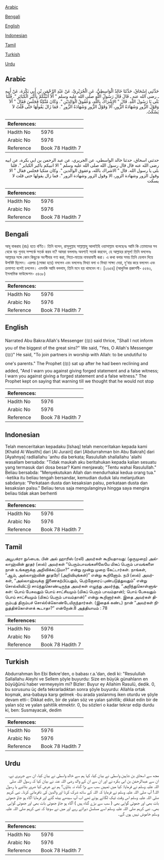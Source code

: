 [Arabic](#arabic)

[Bengali](#bengali)

[English](#english)

[Indonesian](#indonesian)

[Tamil](#tamil)

[Turkish](#turkish)

[Urdu](#urdu)

## Arabic


<div dir="rtl" lang="ar" style={{fontSize:'larger',backgroundColor:'#f8f9fa',padding:20}}>
حَدَّثَنِي إِسْحَاقُ، حَدَّثَنَا خَالِدٌ الْوَاسِطِيُّ، عَنِ الْجُرَيْرِيِّ، عَنْ عَبْدِ الرَّحْمَنِ بْنِ أَبِي بَكْرَةَ، عَنْ أَبِيهِ ـ رضى الله عنه ـ قَالَ قَالَ رَسُولُ اللَّهِ صلى الله عليه وسلم ‏"‏ أَلاَ أُنَبِّئُكُمْ بِأَكْبَرِ الْكَبَائِرِ ‏"‏‏.‏ قُلْنَا بَلَى يَا رَسُولَ اللَّهِ‏.‏ قَالَ ‏"‏ الإِشْرَاكُ بِاللَّهِ، وَعُقُوقُ الْوَالِدَيْنِ ‏"‏‏.‏ وَكَانَ مُتَّكِئًا فَجَلَسَ فَقَالَ ‏"‏ أَلاَ وَقَوْلُ الزُّورِ وَشَهَادَةُ الزُّورِ، أَلاَ وَقَوْلُ الزُّورِ وَشَهَادَةُ الزُّورِ ‏"‏‏.‏ فَمَا زَالَ يَقُولُهَا حَتَّى قُلْتُ لاَ يَسْكُتُ‏.‏
</div>
<div style={{backgroundColor:'#f8f9fa',padding:20, marginBottom: 10}}><table> <thead> <tr> <th>References:</th> <th></th> </tr> </thead> <tbody><tr><td>Hadith No</td><td>5976</td></tr><tr><td>Arabic No</td><td>5976</td></tr><tr><td>Reference</td><td>Book 78 Hadith 7</td></tr></tbody></table></div>


<div dir="rtl" lang="ar" style={{fontSize:'larger',backgroundColor:'#f8f9fa',padding:20}}>
حدثني اسحاق، حدثنا خالد الواسطي، عن الجريري، عن عبد الرحمن بن ابي بكرة، عن ابيه رضى الله عنه قال قال رسول الله صلى الله عليه وسلم " الا انبيكم باكبر الكباير ". قلنا بلى يا رسول الله. قال " الاشراك بالله، وعقوق الوالدين ". وكان متكيا فجلس فقال " الا وقول الزور وشهادة الزور، الا وقول الزور وشهادة الزور ". فما زال يقولها حتى قلت لا يسكت
</div>
<div style={{backgroundColor:'#f8f9fa',padding:20, marginBottom: 10}}><table> <thead> <tr> <th>References:</th> <th></th> </tr> </thead> <tbody><tr><td>Hadith No</td><td>5976</td></tr><tr><td>Arabic No</td><td>5976</td></tr><tr><td>Reference</td><td>Book 78 Hadith 7</td></tr></tbody></table></div>

## Bengali


<div dir="ltr" lang="bn" style={{fontSize:'larger',backgroundColor:'#f8f9fa',padding:20}}>
আবূ বাকরাহ (রাঃ) হতে বর্ণিত। তিনি বলেন, রাসূলুল্লাহ সাল্লাল্লাহু আলাইহি ওয়াসাল্লাম বলেছেনঃ আমি কি তোমাদের সব থেকে বড় গুনাহ সম্পর্কে সতর্ক করব না? আমরা বললামঃ অবশ্যই সতর্ক করবেন, হে আল্লাহর রাসূল! তিনি বললেনঃ আল্লাহর সঙ্গে কোন কিছুকে অংশীদার গণ্য করা, পিতা-মাতার নাফরমানী করা। এ কথা বলার সময় তিনি হেলান দিয়ে উপবিষ্ট ছিলেন। এরপর (সোজা হয়ে) বসলেন এবং বললেনঃ মিথ্যা বলা ও মিথ্যা সাক্ষ্য দেয়া, দু’বার করে বললেন এবং ক্রমাগত বলেই চললেন। এমনকি আমি বললাম, তিনি মনে হয় থামবেন না। [২৬৫৪] (আধুনিক প্রকাশনী- ৫৫৪৩, ইসলামিক ফাউন্ডেশন- ৫৪৩৮)
</div>
<div style={{backgroundColor:'#f8f9fa',padding:20, marginBottom: 10}}><table> <thead> <tr> <th>References:</th> <th></th> </tr> </thead> <tbody><tr><td>Hadith No</td><td>5976</td></tr><tr><td>Arabic No</td><td>5976</td></tr><tr><td>Reference</td><td>Book 78 Hadith 7</td></tr></tbody></table></div>

## English


<div dir="ltr" lang="en" style={{fontSize:'larger',backgroundColor:'#f8f9fa',padding:20}}>
Narrated Abu Bakra:Allah's Messenger (ﷺ) said thrice, "Shall I not inform you of the biggest of the great sins?" We said, "Yes, O Allah's Messenger (ﷺ)" He said, "To join partners in worship with Allah: to be undutiful to one's parents." The Prophet (ﷺ) sat up after he had been reclining and added, "And I warn you against giving forged statement and a false witness; I warn you against giving a forged statement and a false witness." The Prophet kept on saying that warning till we thought that he would not stop
</div>
<div style={{backgroundColor:'#f8f9fa',padding:20, marginBottom: 10}}><table> <thead> <tr> <th>References:</th> <th></th> </tr> </thead> <tbody><tr><td>Hadith No</td><td>5976</td></tr><tr><td>Arabic No</td><td>5976</td></tr><tr><td>Reference</td><td>Book 78 Hadith 7</td></tr></tbody></table></div>

## Indonesian


<div dir="ltr" lang="id" style={{fontSize:'larger',backgroundColor:'#f8f9fa',padding:20}}>
Telah menceritakan kepadaku [Ishaq] telah menceritakan kepada kami [Khalid Al Wasithi] dari [Al Jurairi] dari [Abdurrahman bin Abu Bakrah] dari [Ayahnya] radliallahu 'anhu dia berkata; Rasulullah shallallahu 'alaihi wasallam bersabda: "Tidak maukah aku beritahukan kepada kalian sesuatu yang termasuk dari dosa besar? Kami menjawab; "Tentu wahai Rasulullah." Beliau bersabda: "Menyekutukan Allah dan mendurhakai kedua orang tua." -ketika itu beliau tengah bersandar, kemudian duduk lalu melanjutkan sabdanya: "Perkataan dusta dan kesaksian palsu, perkataan dusta dan kesaksian palsu." Beliau terus saja mengulanginya hingga saya mengira beliau tidak akan berhenti
</div>
<div style={{backgroundColor:'#f8f9fa',padding:20, marginBottom: 10}}><table> <thead> <tr> <th>References:</th> <th></th> </tr> </thead> <tbody><tr><td>Hadith No</td><td>5976</td></tr><tr><td>Arabic No</td><td>5976</td></tr><tr><td>Reference</td><td>Book 78 Hadith 7</td></tr></tbody></table></div>

## Tamil


<div dir="ltr" lang="ta" style={{fontSize:'larger',backgroundColor:'#f8f9fa',padding:20}}>
அபூபக்ரா நுஃபைஉ பின் அல் ஹாரிஸ் (ரலி) அவர்கள் கூறியதாவது: (ஒருமுறை) அல்லாஹ்வின் தூதர் (ஸல்) அவர்கள் “பெரும்பாவங்களிலேயே மிகப் பெரும் பாவங்களை நான் உங்களுக்கு அறிவிக்கட்டுமா?” என்று மூன்று முறை கேட்டார்கள். நாங்கள், “ஆம், அல்லாஹ்வின் தூதரே! (அறிவியுங்கள்)” என்று கூறினோம். நபி (ஸல்) அவர்கள், “அல்லாஹ்வுக்கு இணைகற்பிப்பதும், பெற்றோரைப் புண்படுத்துவதும்” என்று சொல்லிவிட்டு சாய்ந்துகொண்டிருந்த அவர்கள் எழுந்து அமர்ந்து, “அறிந்துகொள்ளுங்கள்: பொய் பேசுவதும் பொய் சாட்சியமும் (மிகப் பெரும் பாவம்தான்); பொய் பேசுவதும் பொய் சாட்சியமும் (மிகப் பெரும் பாவம்தான்)” என்று கூறினார்கள். இதை அவர்கள் திரும்பத் திரும்பச் சொல்óக்கொண்டேயிருந்தார்கள். (இதைக் கண்ட) நான் “அவர்கள் நிறுத்திக்கொள்ளக் கூடாதா?” என்றேன்.8 அத்தியாயம் : 78
</div>
<div style={{backgroundColor:'#f8f9fa',padding:20, marginBottom: 10}}><table> <thead> <tr> <th>References:</th> <th></th> </tr> </thead> <tbody><tr><td>Hadith No</td><td>5976</td></tr><tr><td>Arabic No</td><td>5976</td></tr><tr><td>Reference</td><td>Book 78 Hadith 7</td></tr></tbody></table></div>

## Turkish


<div dir="ltr" lang="tr" style={{fontSize:'larger',backgroundColor:'#f8f9fa',padding:20}}>
Abdurrahman İbn Ebi Bekre'den, o babası r.a.'dan, dedi ki: "Resulullah Sallallahu Aleyhi ve Sellem şöyle buyurdu: Size en büyük günahların en büyüğünü haber vermeyeyim mi? Bizler: Buyur ey Allahim Rasulü, dedik. 0, bu sorusunu üç defa tekrarladıktan sonra şöyle buyurdu: Allahla ortak koşmak, ana-babaya karşı gelmek -bu arada yaslanmış iken oturdu ve şöyle devam etti-: Dikkat edin, bir de yalan söz ve yalan şahitlik; dikkat edin bir de yalan söz ve yalan şahitlik etmektir. 0, bu sözleri o kadar tekrar edip durdu ki, ben: Susmayacak, dedim
</div>
<div style={{backgroundColor:'#f8f9fa',padding:20, marginBottom: 10}}><table> <thead> <tr> <th>References:</th> <th></th> </tr> </thead> <tbody><tr><td>Hadith No</td><td>5976</td></tr><tr><td>Arabic No</td><td>5976</td></tr><tr><td>Reference</td><td>Book 78 Hadith 7</td></tr></tbody></table></div>

## Urdu


<div dir="rtl" lang="ur" style={{fontSize:'larger',backgroundColor:'#f8f9fa',padding:20}}>
مجھ سے اسحاق بن شاہین واسطی نے بیان کیا، کہا ہم سے خالد واسطی نے بیان کیا، ان سے جریری نے، ان سے عبدالرحمٰن بن ابی بکرہ نے اور ان سے ان کے والد رضی اللہ عنہ نے بیان کیا کہ رسول اللہ صلی اللہ علیہ وسلم نے فرمایا: کیا میں تمہیں سب سے بڑا گناہ نہ بتاؤں؟ ہم نے عرض کیا ضرور بتائیے یا رسول اللہ! آپ صلی اللہ علیہ وسلم نے فرمایا کہ اللہ کے ساتھ شرک کرنا اور والدین کی نافرمانی کرنا۔ نبی کریم صلی اللہ علیہ وسلم اس وقت ٹیک لگائے ہوئے تھے اب آپ سیدھے بیٹھ گئے اور فرمایا آگاہ ہو جاؤ جھوٹی بات بھی اور جھوٹی گواہی بھی ( سب سے بڑے گناہ ہیں ) آگاہ ہو جاؤ جھوٹی بات بھی اور جھوٹی گواہی بھی۔ نبی کریم صلی اللہ علیہ وسلم اسے مسلسل دہراتے رہے اور میں نے سوچا کہ نبی کریم صلی اللہ علیہ وسلم خاموش نہیں ہوں گے۔
</div>
<div style={{backgroundColor:'#f8f9fa',padding:20, marginBottom: 10}}><table> <thead> <tr> <th>References:</th> <th></th> </tr> </thead> <tbody><tr><td>Hadith No</td><td>5976</td></tr><tr><td>Arabic No</td><td>5976</td></tr><tr><td>Reference</td><td>Book 78 Hadith 7</td></tr></tbody></table></div>